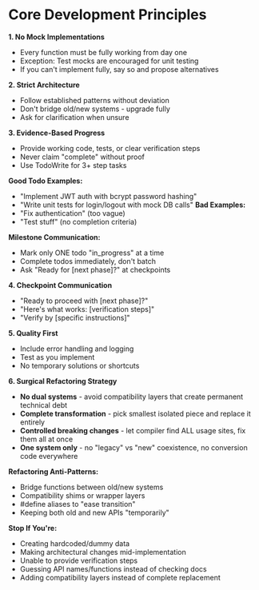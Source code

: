 # Core Development Principles

**1. No Mock Implementations**
- Every function must be fully working from day one
- Exception: Test mocks are encouraged for unit testing
- If you can't implement fully, say so and propose alternatives

**2. Strict Architecture**
- Follow established patterns without deviation
- Don't bridge old/new systems - upgrade fully
- Ask for clarification when unsure

**3. Evidence-Based Progress**
- Provide working code, tests, or clear verification steps
- Never claim "complete" without proof
- Use TodoWrite for 3+ step tasks

**Good Todo Examples:**
- "Implement JWT auth with bcrypt password hashing"
- "Write unit tests for login/logout with mock DB calls"
**Bad Examples:**
- "Fix authentication" (too vague)
- "Test stuff" (no completion criteria)

**Milestone Communication:**
- Mark only ONE todo "in_progress" at a time
- Complete todos immediately, don't batch
- Ask "Ready for [next phase]?" at checkpoints

**4. Checkpoint Communication**
- "Ready to proceed with [next phase]?" 
- "Here's what works: [verification steps]"
- "Verify by [specific instructions]"

**5. Quality First**
- Include error handling and logging
- Test as you implement
- No temporary solutions or shortcuts

**6. Surgical Refactoring Strategy**
- **No dual systems** - avoid compatibility layers that create permanent technical debt
- **Complete transformation** - pick smallest isolated piece and replace it entirely
- **Controlled breaking changes** - let compiler find ALL usage sites, fix them all at once
- **One system only** - no "legacy" vs "new" coexistence, no conversion code everywhere

**Refactoring Anti-Patterns:**
- Bridge functions between old/new systems
- Compatibility shims or wrapper layers  
- #define aliases to "ease transition"
- Keeping both old and new APIs "temporarily"

**Stop If You're:**
- Creating hardcoded/dummy data
- Making architectural changes mid-implementation
- Unable to provide verification steps
- Guessing API names/functions instead of checking docs
- Adding compatibility layers instead of complete replacement